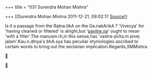 +++
title = "031 Surendra Mohan Mishra"

+++
[[Surendra Mohan Mishra	2011-12-21, 09:02:17 [Source](https://groups.google.com/g/bvparishat/c/u17g0ktqqns)]]



Is it a passage from the Ratna.tIkA on the Ga.nakArikA ? 'Vivecya' for  
'having cleaned or filtered' is alright,but '[pavitre.na](http://pavitre.na)' ought to mean  
'with a filter'.The manusm.rti,in this sense,has 'vastra-pUta.m pivej  
jalam'.Kau.n.dinya's bhA.sya has peculiar etymologies ascribed to  
certain words to bring out the sectarian implication.Regards,SMMishra





